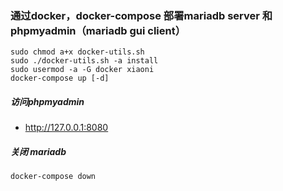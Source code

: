 ### 通过docker，docker-compose 部署mariadb server 和 phpmyadmin（mariadb gui client）


```
sudo chmod a+x docker-utils.sh
sudo ./docker-utils.sh -a install
sudo usermod -a -G docker xiaoni
docker-compose up [-d]
```

##### 访问phpmyadmin

* http://127.0.0.1:8080

##### 关闭 mariadb

```
docker-compose down

```
